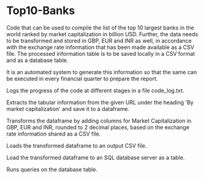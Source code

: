 # Top10-Banks


Code that can be used to compile the list of the top 10 largest banks in the world ranked by market capitalization in billion USD. Further, the data needs to be transformed and stored in GBP, EUR and INR as well, in accordance with the exchange rate information that has been made available as a CSV file. The processed information table is to be saved locally in a CSV format and as a database table.

It is an automated system to generate this information so that the same can be executed in every financial quarter to prepare the report.

Logs the progress of the code at different stages in a file code_log.txt. 

Extracts the tabular information from the given URL under the heading 'By market capitalization' and save it to a dataframe.

Transforms the dataframe by adding columns for Market Capitalization in GBP, EUR and INR, rounded to 2 decimal places, based on the exchange rate information shared as a CSV file.

Loads the transformed dataframe to an output CSV file. 

Load the transformed dataframe to an SQL database server as a table.

Runs queries on the database table.

